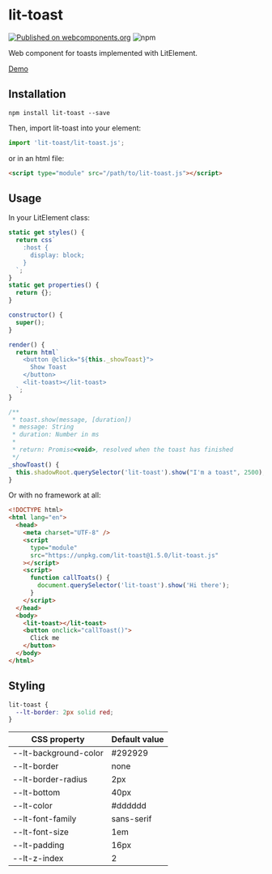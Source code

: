 # lit-toast

[![Published on webcomponents.org](https://img.shields.io/badge/webcomponents.org-published-blue.svg)](https://www.webcomponents.org/element/lit-toast) ![npm](https://img.shields.io/npm/v/lit-toast.svg)

Web component for toasts implemented with LitElement.

[Demo](https://lit-toast-demo.victorbp.site)

## Installation

```shell
npm install lit-toast --save
```

Then, import lit-toast into your element:

```javascript
import 'lit-toast/lit-toast.js';
```

or in an html file:

```html
<script type="module" src="/path/to/lit-toast.js"></script>
```

## Usage

In your LitElement class:

```javascript
static get styles() {
  return css`
    :host {
      display: block;
    }
  `;
}
static get properties() {
  return {};
}

constructor() {
  super();
}

render() {
  return html`
    <button @click="${this._showToast}">
      Show Toast
    </button>
    <lit-toast></lit-toast>
  `;
}

/**
 * toast.show(message, [duration])
 * message: String
 * duration: Number in ms
 *
 * return: Promise<void>, resolved when the toast has finished
 */
_showToast() {
  this.shadowRoot.querySelector('lit-toast').show("I'm a toast", 2500);
}
```

Or with no framework at all:

```html
<!DOCTYPE html>
<html lang="en">
  <head>
    <meta charset="UTF-8" />
    <script
      type="module"
      src="https://unpkg.com/lit-toast@1.5.0/lit-toast.js"
    ></script>
    <script>
      function callToats() {
        document.querySelector('lit-toast').show('Hi there');
      }
    </script>
  </head>
  <body>
    <lit-toast></lit-toast>
    <button onclick="callToast()">
      Click me
    </button>
  </body>
</html>
```

## Styling

```css
lit-toast {
  --lt-border: 2px solid red;
}
```

| CSS property          | Default value |
| --------------------- | ------------- |
| --lt-background-color | #292929       |
| --lt-border           | none          |
| --lt-border-radius    | 2px           |
| --lt-bottom           | 40px          |
| --lt-color            | #dddddd       |
| --lt-font-family      | sans-serif    |
| --lt-font-size        | 1em           |
| --lt-padding          | 16px          |
| --lt-z-index          | 2             |
